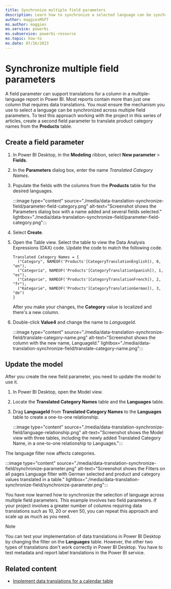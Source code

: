 ```yaml
---
title: Synchronize multiple field parameters
description: Learn how to synchronize a selected language can be synchronized across multiple field parameters in a multiple-language report in Power BI. 
author: maggiesMSFT   
ms.author: maggies
ms.service: powerbi
ms.subservice: powerbi-resource
ms.topic: how-to
ms.date: 07/26/2023
---
```

# Synchronize multiple field parameters

A field parameter can support translations for a column in a multiple-language report in Power BI. Most reports contain more than just one column that requires data translations. You must ensure the mechanism you use to select a language can be synchronized across multiple field parameters. To test this approach working with the project in this series of articles, create a second field parameter to translate product category names from the **Products** table.

## Create a field parameter

1. In Power BI Desktop, in the **Modeling** ribbon, select **New parameter** > **Fields**.

1. In the **Parameters** dialog box, enter the name *Translated Category Names*.
1. Populate the fields with the columns from the **Products** table for the desired languages.

   :::image type="content" source="./media/data-translation-synchronize-field/parameter-field-category.png" alt-text="Screenshot shows the Parameters dialog box with a name added and several fields selected." lightbox="./media/data-translation-synchronize-field/parameter-field-category.png":::

1. Select **Create**.

1. Open the Table view. Select the table to view the Data Analysis Expressions (DAX) code. Update the code to match the following code.

   ```dax
   Translated Category Names = {
     ("Category", NAMEOF('Products'[CategoryTranslationEnglish]), 0, "en"),
     ("Categoría", NAMEOF('Products'[CategoryTranslationSpanish]), 1, "es"),
     ("Catégorie", NAMEOF('Products'[CategoryTranslationFrench]), 2, "fr"),
     ("Kategorie", NAMEOF('Products'[CategoryTranslationGerman]), 3, "de")
   }
   ```

   After you make your changes, the **Category** value is localized and there's a new column.

1. Double-click **Value4** and change the name to *LanguageId*.

   :::image type="content" source="./media/data-translation-synchronize-field/translate-category-name.png" alt-text="Screenshot shows the column with the new name, LanguageId." lightbox="./media/data-translation-synchronize-field/translate-category-name.png":::

## Update the model

After you create the new field parameter, you need to update the model to use it.

1. In Power BI Desktop, open the Model view.
1. Locate the **Translated Category Names** table and the **Languages** table. 
1. Drag **LanguageId** from **Translated Category Names** to the **Languages** table to create a one-to-one relationship.

   :::image type="content" source="./media/data-translation-synchronize-field/language-relationship.png" alt-text="Screenshot shows the Model view with three tables, including the newly added Translated Category Name, in a one-to-one relationship to Languages.":::

The language filter now affects categories.

:::image type="content" source="./media/data-translation-synchronize-field/synchronize-parameter.png" alt-text="Screenshot shows the Filters on all pages Language filter with German selected and product and category values translated in a table." lightbox="./media/data-translation-synchronize-field/synchronize-parameter.png":::

You have now learned how to synchronize the selection of language across multiple field parameters. This example involves two field parameters. If your project involves a greater number of columns requiring data translations such as 10, 20 or even 50, you can repeat this approach and scale up as much as you need.

> [!NOTE]
> You can test your implementation of data translations in Power BI Desktop by changing the filter on the **Languages** table. However, the other two types of translations don't work correctly in Power BI Desktop. You have to test metadata and report label translations in the Power BI service.

## Related content

- [Implement data translations for a calendar table](data-translation-calendar-table.md)
